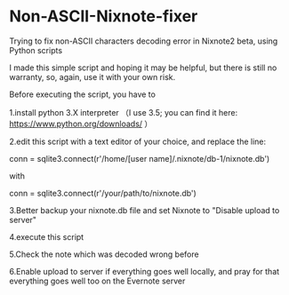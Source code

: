# Non-ASCII-Nixnote-fixer
Trying to fix non-ASCII characters decoding error in Nixnote2 beta, using Python scripts

I made this simple script and hoping it may be helpful, but there is still no warranty, so, again, use it with your own risk.

Before executing the script, you have to

1.install python 3.X interpreter （I use 3.5; you can find it here: https://www.python.org/downloads/ ）

2.edit this script with a text editor of your choice, and replace the line:

  conn = sqlite3.connect(r'/home/[user name]/.nixnote/db-1/nixnote.db')

with

  conn = sqlite3.connect(r'/your/path/to/nixnote.db')
  
3.Better backup your nixnote.db file and set Nixnote to "Disable upload to server" 

4.execute this script

5.Check the note which was decoded wrong before

6.Enable upload to server if everything goes well locally, and pray for that everything goes well too on the Evernote server

